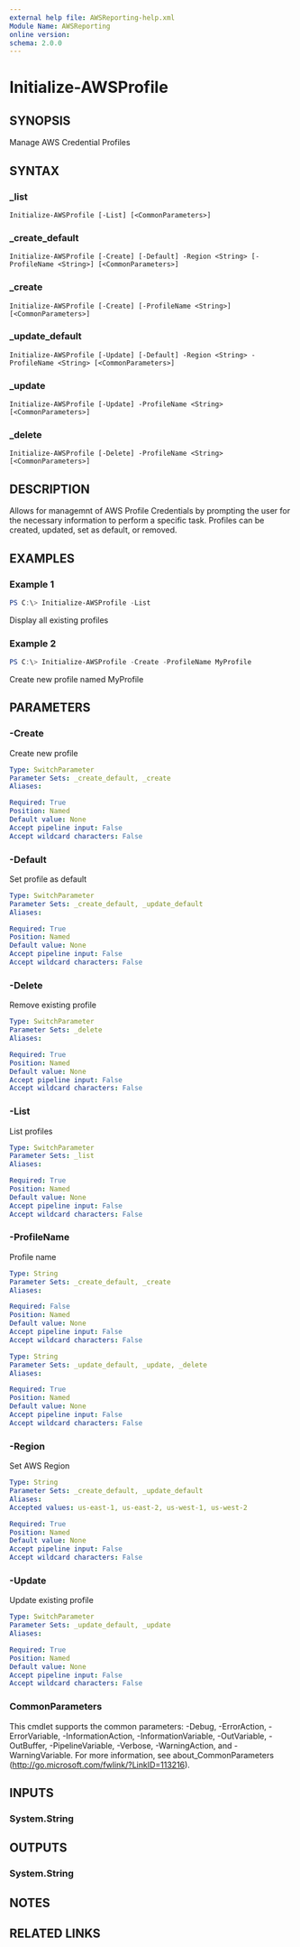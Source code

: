```yaml
---
external help file: AWSReporting-help.xml
Module Name: AWSReporting
online version:
schema: 2.0.0
---
```


# Initialize-AWSProfile

## SYNOPSIS
Manage AWS Credential Profiles

## SYNTAX

### _list
```
Initialize-AWSProfile [-List] [<CommonParameters>]
```

### _create_default
```
Initialize-AWSProfile [-Create] [-Default] -Region <String> [-ProfileName <String>] [<CommonParameters>]
```

### _create
```
Initialize-AWSProfile [-Create] [-ProfileName <String>] [<CommonParameters>]
```

### _update_default
```
Initialize-AWSProfile [-Update] [-Default] -Region <String> -ProfileName <String> [<CommonParameters>]
```

### _update
```
Initialize-AWSProfile [-Update] -ProfileName <String> [<CommonParameters>]
```

### _delete
```
Initialize-AWSProfile [-Delete] -ProfileName <String> [<CommonParameters>]
```

## DESCRIPTION
Allows for managemnt of AWS Profile Credentials by prompting the user for the necessary information to perform a specific task. Profiles can be created, updated, set as default, or removed.

## EXAMPLES

### Example 1
```powershell
PS C:\> Initialize-AWSProfile -List
```

Display all existing profiles

### Example 2
```powershell
PS C:\> Initialize-AWSProfile -Create -ProfileName MyProfile
```

Create new profile named MyProfile

## PARAMETERS

### -Create
Create new profile

```yaml
Type: SwitchParameter
Parameter Sets: _create_default, _create
Aliases:

Required: True
Position: Named
Default value: None
Accept pipeline input: False
Accept wildcard characters: False
```

### -Default
Set profile as default

```yaml
Type: SwitchParameter
Parameter Sets: _create_default, _update_default
Aliases:

Required: True
Position: Named
Default value: None
Accept pipeline input: False
Accept wildcard characters: False
```

### -Delete
Remove existing profile

```yaml
Type: SwitchParameter
Parameter Sets: _delete
Aliases:

Required: True
Position: Named
Default value: None
Accept pipeline input: False
Accept wildcard characters: False
```

### -List
List profiles

```yaml
Type: SwitchParameter
Parameter Sets: _list
Aliases:

Required: True
Position: Named
Default value: None
Accept pipeline input: False
Accept wildcard characters: False
```

### -ProfileName
Profile name

```yaml
Type: String
Parameter Sets: _create_default, _create
Aliases:

Required: False
Position: Named
Default value: None
Accept pipeline input: False
Accept wildcard characters: False
```

```yaml
Type: String
Parameter Sets: _update_default, _update, _delete
Aliases:

Required: True
Position: Named
Default value: None
Accept pipeline input: False
Accept wildcard characters: False
```

### -Region
Set AWS Region

```yaml
Type: String
Parameter Sets: _create_default, _update_default
Aliases:
Accepted values: us-east-1, us-east-2, us-west-1, us-west-2

Required: True
Position: Named
Default value: None
Accept pipeline input: False
Accept wildcard characters: False
```

### -Update
Update existing profile

```yaml
Type: SwitchParameter
Parameter Sets: _update_default, _update
Aliases:

Required: True
Position: Named
Default value: None
Accept pipeline input: False
Accept wildcard characters: False
```

### CommonParameters
This cmdlet supports the common parameters: -Debug, -ErrorAction, -ErrorVariable, -InformationAction, -InformationVariable, -OutVariable, -OutBuffer, -PipelineVariable, -Verbose, -WarningAction, and -WarningVariable.
For more information, see about_CommonParameters (http://go.microsoft.com/fwlink/?LinkID=113216).

## INPUTS

### System.String

## OUTPUTS

### System.String
## NOTES

## RELATED LINKS
